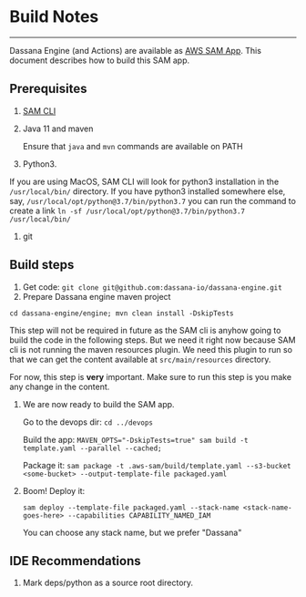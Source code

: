 # Build Notes
---

Dassana Engine (and Actions) are available as [AWS SAM App](https://aws.amazon.com/serverless/sam/). This document describes how to build this SAM app.


## Prerequisites

1. [SAM CLI](https://docs.aws.amazon.com/serverless-application-model/latest/developerguide/serverless-sam-cli-install.html)
1. Java 11 and maven

   Ensure that `java` and `mvn` commands are available on PATH
1. Python3.

  If you are using  MacOS, SAM CLI will look for python3 installation in the `/usr/local/bin/` directory. If you have python3 installed somewhere else, say, `/usr/local/opt/python@3.7/bin/python3.7` you can run the command to create a link  `ln -sf /usr/local/opt/python@3.7/bin/python3.7 /usr/local/bin/`

1. git


## Build steps

1. Get code: `git clone git@github.com:dassana-io/dassana-engine.git`
1. Prepare Dassana engine maven project

  `cd dassana-engine/engine; mvn clean install -DskipTests`

  This step will not be required in future as the SAM cli is anyhow going to build the code in the following steps. But we need it right now because SAM cli is not running the maven resources plugin. We need this plugin to run so that we can get the content available at `src/main/resources` directory.

  For now, this step is **very** important. Make sure to run this step is you make any change in the content.
1. We are now ready to build the SAM app.

    Go to the devops dir: `cd ../devops`

    Build the app:
    `MAVEN_OPTS="-DskipTests=true" sam build -t template.yaml --parallel --cached;`

    Package it: `sam package -t .aws-sam/build/template.yaml --s3-bucket <some-bucket> --output-template-file packaged.yaml`

1. Boom!
    Deploy it:

    `sam deploy --template-file packaged.yaml --stack-name <stack-name-goes-here> --capabilities CAPABILITY_NAMED_IAM`    

    You can choose any stack name, but we prefer "Dassana"

## IDE Recommendations
1. Mark deps/python as a source root directory.